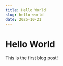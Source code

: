 ```yaml
---
title: Hello World
slug: hello-world
date: 2025-10-21
---
```


# Hello World

This is the first blog post! 

